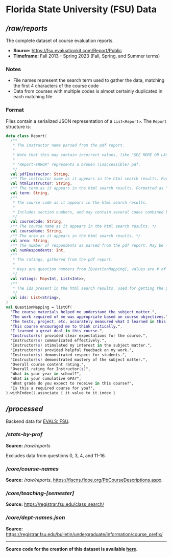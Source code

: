 # Florida State University (FSU) Data

## */raw/reports*

The complete dataset of course evaluation reports.

- **Source:** https://fsu.evaluationkit.com/Report/Public
- **Timeframe:** Fall 2013 - Spring 2023 (Fall, Spring, and Summer terms)

### Notes
- File names represent the search term used to gather the data, matching the first 4 characters of the course code
- Data from courses with multiple codes is almost certainly duplicated in each matching file

### Format
Files contain a serialized JSON representation of a `List<Report>`. The `Report` structure is:

```kotlin
data class Report(
  /**
   * The instructor name parsed from the pdf report.
   *
   * Note that this may contain incorrect values, like "SEE MORE ON LAST PAGE" or "SECTIONS)" before the actual name.
   *
   * "Report-ERROR" represents a broken (inaccessible) pdf.
   */
  val pdfInstructor: String,
  /** The instructor name as it appears in the html search results. Formatted as "Last, First". */
  val htmlInstructor: String,
  /** The term as it appears in the html search results. Formatted as "2023 Spring". */
  val term: String,
  /**
   * The course code as it appears in the html search results.
   *
   * Includes section numbers, and may contain several codes combined by slashes.
   */
  val courseCode: String,
  /** The course name as it appears in the html search results. */
  val courseName: String,
  /** The area as it appears in the html search results. */
  val area: String,
  /** The number of respondents as parsed from the pdf report. May be -1. */
  val numRespondents: Int,
  /**
   * The ratings, gathered from the pdf report.
   *
   * Keys are question numbers from [QuestionMapping], values are # of ratings 5-1 (# of 5s, # of 4s, ...).
   */
  val ratings: Map<Int, List<Int>>,
  /**
   * The ids present in the html search results, used for getting the pdf report url. Should have a length of 4.
   */
  val ids: List<String>,
)
val QuestionMapping = listOf(
  "The course materials helped me understand the subject matter.",
  "The work required of me was appropriate based on course objectives.",
  "The tests, project, etc. accurately measured what I learned in this course.",
  "This course encouraged me to think critically.",
  "I learned a great deal in this course.",
  "Instructor(s) provided clear expectations for the course.",
  "Instructor(s) communicated effectively.",
  "Instructor(s) stimulated my interest in the subject matter.",
  "Instructor(s) provided helpful feedback on my work.",
  "Instructor(s) demonstrated respect for students.",
  "Instructor(s) demonstrated mastery of the subject matter.",
  "Overall course content rating.",
  "Overall rating for Instructor(s)",
  "What is your year in school?",
  "What is your cumulative GPA?",
  "What grade do you expect to receive in this course?",
  "Is this a required course for you?",
).withIndex().associate { it.value to it.index }
```

## */processed*

Backend data for [EVALS: FSU](https://opletter.github.io/course-evals/fsu/).

### */stats-by-prof* 

**Source:** */raw/reports*

Excludes data from questions 0, 3, 4, and 11-16.

### */core/course-names*

**Source:** */raw/reports*, https://flscns.fldoe.org/PbCourseDescriptions.aspx.

### */core/teaching-[semester]*

**Source:** https://registrar.fsu.edu/class_search/

### */core/dept-names.json*

**Source:** https://registrar.fsu.edu/bulletin/undergraduate/information/course_prefix/

---

**Source code for the creation of this dataset is available [here](https://github.com/opLetter/course-evals/tree/master/colleges/fsu/src/main/kotlin/io/github/opletter/courseevals/fsu).**